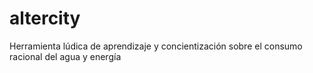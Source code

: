 # altercity
Herramienta lúdica de aprendizaje y concientización sobre el consumo racional del agua y energía
